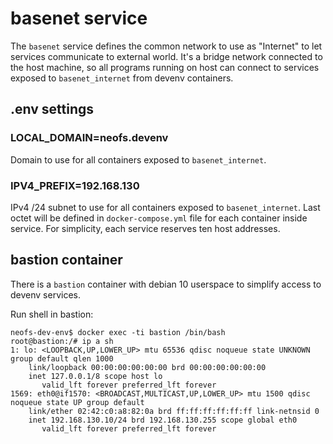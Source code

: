 # basenet service

The `basenet` service defines the common network to use as "Internet" to let
services communicate to external world. It's a bridge network connected to the
host machine, so all programs running on host can connect to services exposed to
`basenet_internet` from devenv containers.

## .env settings

### LOCAL_DOMAIN=neofs.devenv

Domain to use for all containers exposed to `basenet_internet`.

### IPV4_PREFIX=192.168.130

IPv4 /24 subnet to use for all containers exposed to `basenet_internet`. Last
octet will be defined in `docker-compose.yml` file for each container inside
service. For simplicity, each service reserves ten host addresses.

## bastion container

There is a `bastion` container with debian 10 userspace to simplify access to
devenv services.

Run shell in bastion:

```
neofs-dev-env$ docker exec -ti bastion /bin/bash
root@bastion:/# ip a sh
1: lo: <LOOPBACK,UP,LOWER_UP> mtu 65536 qdisc noqueue state UNKNOWN group default qlen 1000
    link/loopback 00:00:00:00:00:00 brd 00:00:00:00:00:00
    inet 127.0.0.1/8 scope host lo
       valid_lft forever preferred_lft forever
1569: eth0@if1570: <BROADCAST,MULTICAST,UP,LOWER_UP> mtu 1500 qdisc noqueue state UP group default
    link/ether 02:42:c0:a8:82:0a brd ff:ff:ff:ff:ff:ff link-netnsid 0
    inet 192.168.130.10/24 brd 192.168.130.255 scope global eth0
       valid_lft forever preferred_lft forever
```
